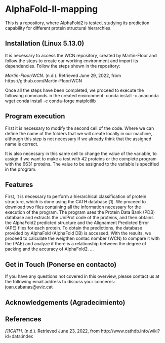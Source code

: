 # AlphaFold-II-mapping

This is a repository, where AlphaFold2 is tested, studying its prediction capability for different protein structural hierarchies.

## Installation (Linux 5.13.0)
It is necessary to access the WCN repository, created by Martin-Floor and follow the steps to create our working environment and import its dependencies. 
Follow the steps shown in the repository: 
<div class="csl-entry"><i>Martin-Floor/WCN</i>. (n.d.). Retrieved June 29, 2022, from https://github.com/Martin-Floor/WCN</div>

Once all the steps have been completed, we proceed to execute the following commands in the created environment: 
    conda install -c anaconda wget
    conda install -c conda-forge matplotlib

## Program execution
First it is necessary to modify the second cell of the code. Where we can define the name of the folders that we will create locally in our machine, although this step is not necessary if we already think that the assigned name is correct.

It is also necessary in this same cell to change the value of the variable, to assign if we want to make a test with 42 proteins or the complete program with the 6631 proteins. 
The value to be assigned to the variable is specified in the program.

## Features
First, it is necessary to perform a hierarchical classification of protein structure, which is done using the CATH database [1].
We proceed to download two files containing all the information necessary for the execution of the program.
The program uses the Protein Data Bank (PDB) database and extracts the UniProt code of the proteins, and then obtains the AlphaFold2 predicted structure and the Alignament Predicted Error (APE) files for each protein. To obtain the predictions, the database provided by AlphaFold (AlphaFold DB) is accessed.
With the results, we proceed to calculate the weigthen contac nomber (WCN) to compare it with the (PAE)  and analyze if there is a relationship between the degree of packing and the accuracy of AlphaFold2.
...

## Get in Touch (Ponerse en contacto)
If you have any questions not covered in this overview, please contact us at the following email address to discuss your concerns: joan.cabanas@uvic.cat
## Acknowledgements (Agradecimiento)

## References
<div class="csl-entry"><i>[1]CATH</i>. (n.d.). Retrieved June 23, 2022, from http://www.cathdb.info/wiki?id=data:index</div>